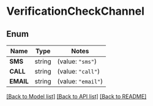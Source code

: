 # VerificationCheckChannel

## Enum
Name | Type | Notes
------------ | ------------- | -------------
**SMS** | string | (value: `"sms"`)
**CALL** | string | (value: `"call"`)
**EMAIL** | string | (value: `"email"`)


[[Back to Model list]](../README.md#documentation-for-models) [[Back to API list]](../README.md#documentation-for-api-endpoints) [[Back to README]](../README.md)


